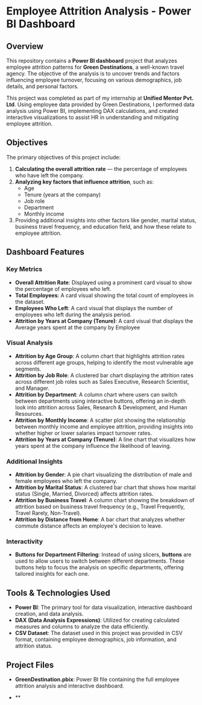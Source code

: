 # Employee Attrition Analysis - Power BI Dashboard

## Overview

This repository contains a **Power BI dashboard** project that analyzes employee attrition patterns for **Green Destinations**, a well-known travel agency. The objective of the analysis is to uncover trends and factors influencing employee turnover, focusing on various demographics, job details, and personal factors.

This project was completed as part of my internship at **Unified Mentor Pvt. Ltd**. Using employee data provided by Green Destinations, I performed data analysis using Power BI, implementing DAX calculations, and created interactive visualizations to assist HR in understanding and mitigating employee attrition.

## Objectives

The primary objectives of this project include:
1. **Calculating the overall attrition rate** — the percentage of employees who have left the company.
2. **Analyzing key factors that influence attrition**, such as:
   - Age
   - Tenure (years at the company)
   - Job role
   - Department
   - Monthly income
3. Providing additional insights into other factors like gender, marital status, business travel frequency, and education field, and how these relate to employee attrition.

## Dashboard Features

### Key Metrics
- **Overall Attrition Rate**: Displayed using a prominent card visual to show the percentage of employees who left.
- **Total Employees**: A card visual showing the total count of employees in the dataset.
- **Employees Who Left**: A card visual that displays the number of employees who left during the analysis period.
- **Attrition by Years at Company (Tenure)**: A card visual that displays the Average years spent at the company by Employee

### Visual Analysis
- **Attrition by Age Group**: A column chart that highlights attrition rates across different age groups, helping to identify the most vulnerable age segments.
- **Attrition by Job Role**: A clustered bar chart displaying the attrition rates across different job roles such as Sales Executive, Research Scientist, and Manager.
- **Attrition by Department**: A column chart where users can switch between departments using interactive buttons, offering an in-depth look into attrition across Sales, Research & Development, and Human Resources.
- **Attrition by Monthly Income**: A scatter plot showing the relationship between monthly income and employee attrition, providing insights into whether higher or lower salaries impact turnover rates.
- **Attrition by Years at Company (Tenure)**: A line chart that visualizes how years spent at the company influence the likelihood of leaving.

### Additional Insights
- **Attrition by Gender**: A pie chart visualizing the distribution of male and female employees who left the company.
- **Attrition by Marital Status**: A clustered bar chart that shows how marital status (Single, Married, Divorced) affects attrition rates.
- **Attrition by Business Travel**: A column chart showing the breakdown of attrition based on business travel frequency (e.g., Travel Frequently, Travel Rarely, Non-Travel).
- **Attrition by Distance from Home**: A bar chart that analyzes whether commute distance affects an employee's decision to leave.

### Interactivity
- **Buttons for Department Filtering**: Instead of using slicers, **buttons** are used to allow users to switch between different departments. These buttons help to focus the analysis on specific departments, offering tailored insights for each one.


## Tools & Technologies Used

- **Power BI**: The primary tool for data visualization, interactive dashboard creation, and data analysis.
- **DAX (Data Analysis Expressions)**: Utilized for creating calculated measures and columns to analyze the data efficiently.
- **CSV Dataset**: The dataset used in this project was provided in CSV format, containing employee demographics, job information, and attrition status.


## Project Files

- **GreenDestination.pbix**: Power BI file containing the full employee attrition analysis and interactive dashboard.


- **
